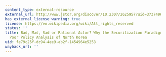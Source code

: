 ```yaml
---
content_type: external-resource
external_url: http://www.jstor.org/discover/10.2307/2625957?uid=3737496&uid=2129&uid=2&uid=70&uid=4&sid=47698839292137
has_external_license_warning: true
license: https://en.wikipedia.org/wiki/All_rights_reserved
status: ''
title: Bad, Mad, Sad or Rational Actor? Why the Securitization Paradigm Makes for
  Poor Policy Analysis of North Korea
uid: fe79c25f-dc94-4ee9-ab2f-1454964e5258
wayback_url: ''
---
```

